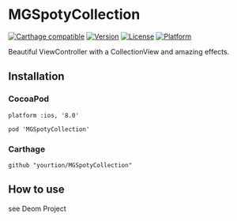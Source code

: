 # MGSpotyCollection

[![Carthage compatible](https://img.shields.io/badge/Carthage-compatible-4BC51D.svg?style=flat)](https://github.com/Carthage/Carthage)
[![Version](https://img.shields.io/cocoapods/v/MGSpotyCollection.svg?style=flat)](http://cocoapods.org/pods/MGSpotyCollection)
[![License](https://img.shields.io/cocoapods/l/MGSpotyCollection.svg?style=flat)](http://cocoapods.org/pods/MGSpotyCollection)
[![Platform](https://img.shields.io/cocoapods/p/MGSpotyCollection.svg?style=flat)](http://cocoapods.org/pods/MGSpotyCollection)

Beautiful ViewController with a CollectionView and amazing effects.

## Installation

### CocoaPod

```
platform :ios, '8.0'

pod 'MGSpotyCollection'
```

### Carthage

```
github "yourtion/MGSpotyCollection"
```

## How to use

see Deom Project
